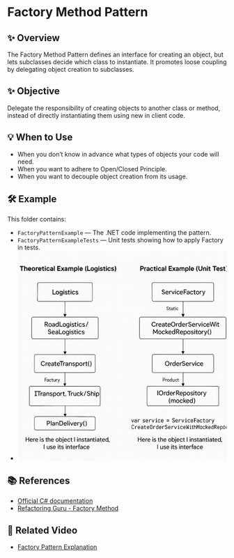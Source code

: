 # Factory Method Pattern

## ✨ Overview

The Factory Method Pattern defines an interface for creating an object, but lets subclasses decide which class to instantiate. It promotes loose coupling by delegating object creation to subclasses.

## ✨ Objective

Delegate the responsibility of creating objects to another class or method, instead of directly instantiating them using new in client code.

## 💡 When to Use

- When you don’t know in advance what types of objects your code will need.
- When you want to adhere to Open/Closed Principle.
- When you want to decouple object creation from its usage.

## 🛠 Example

This folder contains:

- `FactoryPatternExample` — The .NET code implementing the pattern.
- `FactoryPatternExampleTests` — Unit tests showing how to apply Factory in tests.
- ![Factory diagram](../Diagrams/FactoryDiagram.png)


## 📚 References

- [Official C# documentation](https://learn.microsoft.com/en-us/dotnet/standard/design-guidelines/)
- [Refactoring Guru - Factory Method](https://refactoring.guru/design-patterns/factory-method)

## 🎥 Related Video

- [Factory Pattern Explanation](https://youtu.be/ZCLhDRkBaI0)
